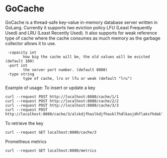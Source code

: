 # GoCache

GoCache is a thread-safe key-value in-memory database server written in GoLang.
Currently it supports two eviction policy LFU (Least Frequently Used) and LRU (Least Recently Used). 
It also supports for weak reference type of cache where the cache consumes as much memory as the garbage collector allows it to use.
```
 -capacity int
        how big the cache will be, the old values will be evicted (default 100)
 -port int
        the server port number. (default 8080)
 -type string
        type of cache, lru or lfu or weak (default "lru")
```

Example of usage:
To insert or update a key 
```
curl --request POST http://localhost:8080/cache/1/1
curl --request POST http://localhost:8080/cache/2/2
curl --request POST http://localhost:8080/cache/3/3
curl --request POST http://localhost:8080/cache/3/alskdjfhaslkdjfhasklfhdlkasjdhflaksfhdakljdshflkasjhfalskdjfhasldkhfasdklfdhlksajdfhas
```

To retrieve the key
```
curl --request GET localhost:8080/cache/3
```

Prometheus metrics
```
curl --request GET localhost:8080/metrics
```